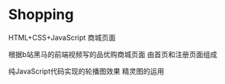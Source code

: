 # Shopping
HTML+CSS+JavaScript 商城页面


根据b站黑马的前端视频写的品优购商城页面 
由首页和注册页面组成

纯JavaScript代码实现的轮播图效果 
精灵图的运用
